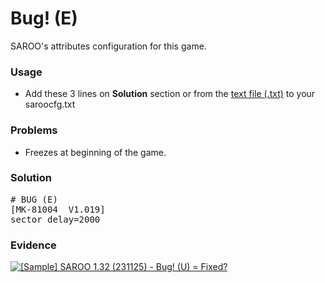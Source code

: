 # Bug! (E)

SAROO's attributes configuration for this game.

### Usage

- Add these 3 lines on **Solution** section or from the [text file (.txt)](./config.txt) to your saroocfg.txt

### Problems

- Freezes at beginning of the game.

### Solution

<pre># BUG (E)
[MK-81004  V1.019]
sector_delay=2000</pre>

### Evidence

[![[Sample] SAROO 1.32 (231125) - Bug! (U) = Fixed?](https://img.youtube.com/vi/P4SlEjedq0Q/0.jpg)](https://youtu.be/P4SlEjedq0Q)
